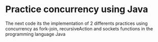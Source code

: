 # Practice concurrency using Java 

The next code its the implementation of 2 differents practices using concurrency as fork-join, recursiveAction and sockets functions in the programming language Java
